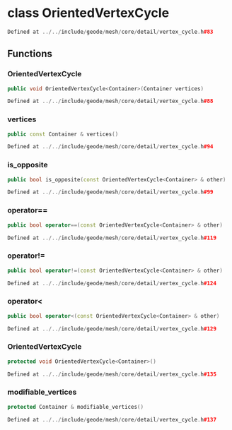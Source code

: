 # class OrientedVertexCycle

```cpp
Defined at ../../include/geode/mesh/core/detail/vertex_cycle.h#83
```

## Functions

### OrientedVertexCycle

```cpp
public void OrientedVertexCycle<Container>(Container vertices)
```

```cpp
Defined at ../../include/geode/mesh/core/detail/vertex_cycle.h#88
```

### vertices

```cpp
public const Container & vertices()
```

```cpp
Defined at ../../include/geode/mesh/core/detail/vertex_cycle.h#94
```

### is_opposite

```cpp
public bool is_opposite(const OrientedVertexCycle<Container> & other)
```

```cpp
Defined at ../../include/geode/mesh/core/detail/vertex_cycle.h#99
```

### operator==

```cpp
public bool operator==(const OrientedVertexCycle<Container> & other)
```

```cpp
Defined at ../../include/geode/mesh/core/detail/vertex_cycle.h#119
```

### operator!=

```cpp
public bool operator!=(const OrientedVertexCycle<Container> & other)
```

```cpp
Defined at ../../include/geode/mesh/core/detail/vertex_cycle.h#124
```

### operator<

```cpp
public bool operator<(const OrientedVertexCycle<Container> & other)
```

```cpp
Defined at ../../include/geode/mesh/core/detail/vertex_cycle.h#129
```

### OrientedVertexCycle

```cpp
protected void OrientedVertexCycle<Container>()
```

```cpp
Defined at ../../include/geode/mesh/core/detail/vertex_cycle.h#135
```

### modifiable_vertices

```cpp
protected Container & modifiable_vertices()
```

```cpp
Defined at ../../include/geode/mesh/core/detail/vertex_cycle.h#137
```



